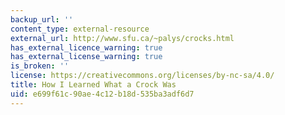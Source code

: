 ```yaml
---
backup_url: ''
content_type: external-resource
external_url: http://www.sfu.ca/~palys/crocks.html
has_external_licence_warning: true
has_external_license_warning: true
is_broken: ''
license: https://creativecommons.org/licenses/by-nc-sa/4.0/
title: How I Learned What a Crock Was
uid: e699f61c-90ae-4c12-b18d-535ba3adf6d7
---
```

